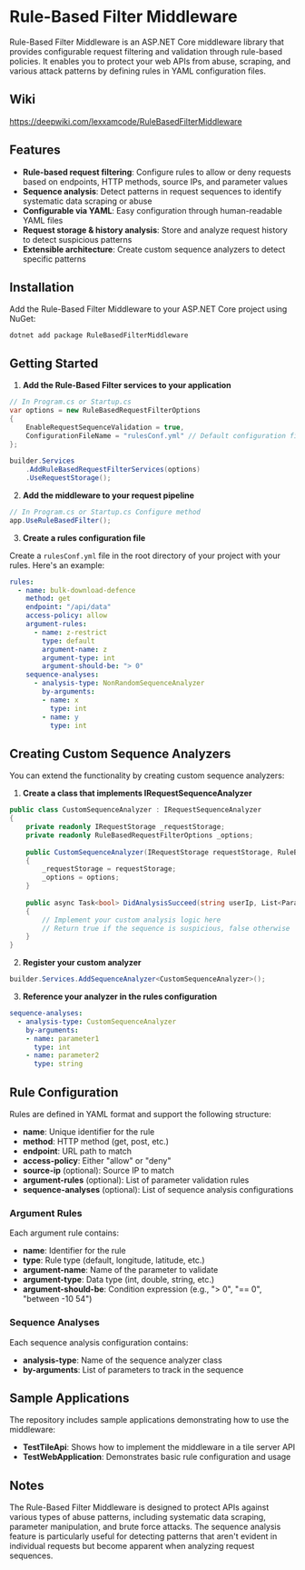 # Rule-Based Filter Middleware

Rule-Based Filter Middleware is an ASP.NET Core middleware library that provides configurable request filtering and validation through rule-based policies. 
It enables you to protect your web APIs from abuse, scraping, and various attack patterns by defining rules in YAML configuration files.
## Wiki
https://deepwiki.com/lexxamcode/RuleBasedFilterMiddleware

## Features

- **Rule-based request filtering**: Configure rules to allow or deny requests based on endpoints, HTTP methods, source IPs, and parameter values
- **Sequence analysis**: Detect patterns in request sequences to identify systematic data scraping or abuse
- **Configurable via YAML**: Easy configuration through human-readable YAML files
- **Request storage & history analysis**: Store and analyze request history to detect suspicious patterns
- **Extensible architecture**: Create custom sequence analyzers to detect specific patterns

## Installation

Add the Rule-Based Filter Middleware to your ASP.NET Core project using NuGet:

```
dotnet add package RuleBasedFilterMiddleware
```

## Getting Started

1. **Add the Rule-Based Filter services to your application**

```cs
// In Program.cs or Startup.cs  
var options = new RuleBasedRequestFilterOptions  
{  
    EnableRequestSequenceValidation = true,  
    ConfigurationFileName = "rulesConf.yml" // Default configuration file name  
};  
  
builder.Services  
    .AddRuleBasedRequestFilterServices(options)  
    .UseRequestStorage();
```

2. **Add the middleware to your request pipeline**

```cs
// In Program.cs or Startup.cs Configure method  
app.UseRuleBasedFilter();
```

3. **Create a rules configuration file**

Create a `rulesConf.yml` file in the root directory of your project with your rules. Here's an example:

```yml
rules:  
  - name: bulk-download-defence  
    method: get  
    endpoint: "/api/data"  
    access-policy: allow  
    argument-rules:  
      - name: z-restrict  
        type: default  
        argument-name: z  
        argument-type: int  
        argument-should-be: "> 0"  
    sequence-analyses:  
      - analysis-type: NonRandomSequenceAnalyzer  
        by-arguments:  
        - name: x  
          type: int  
        - name: y  
          type: int
```

## Creating Custom Sequence Analyzers

You can extend the functionality by creating custom sequence analyzers:

1. **Create a class that implements IRequestSequenceAnalyzer**

```cs
public class CustomSequenceAnalyzer : IRequestSequenceAnalyzer  
{  
    private readonly IRequestStorage _requestStorage;  
    private readonly RuleBasedRequestFilterOptions _options;  
  
    public CustomSequenceAnalyzer(IRequestStorage requestStorage, RuleBasedRequestFilterOptions options)  
    {  
        _requestStorage = requestStorage;  
        _options = options;  
    }  
  
    public async Task<bool> DidAnalysisSucceed(string userIp, List<ParameterSequenceAnalysis> parameterRules)  
    {  
        // Implement your custom analysis logic here  
        // Return true if the sequence is suspicious, false otherwise  
    }  
}
```

2. **Register your custom analyzer**

```cs
builder.Services.AddSequenceAnalyzer<CustomSequenceAnalyzer>();
```

3. **Reference your analyzer in the rules configuration**

```yml
sequence-analyses:  
  - analysis-type: CustomSequenceAnalyzer  
    by-arguments:  
    - name: parameter1  
      type: int  
    - name: parameter2  
      type: string
```

## Rule Configuration

Rules are defined in YAML format and support the following structure:

- **name**: Unique identifier for the rule
- **method**: HTTP method (get, post, etc.)
- **endpoint**: URL path to match
- **access-policy**: Either "allow" or "deny"
- **source-ip** (optional): Source IP to match
- **argument-rules** (optional): List of parameter validation rules
- **sequence-analyses** (optional): List of sequence analysis configurations

### Argument Rules

Each argument rule contains:

- **name**: Identifier for the rule
- **type**: Rule type (default, longitude, latitude, etc.)
- **argument-name**: Name of the parameter to validate
- **argument-type**: Data type (int, double, string, etc.)
- **argument-should-be**: Condition expression (e.g., "> 0", "== 0", "between -10 54")

### Sequence Analyses

Each sequence analysis configuration contains:

- **analysis-type**: Name of the sequence analyzer class
- **by-arguments**: List of parameters to track in the sequence

## Sample Applications

The repository includes sample applications demonstrating how to use the middleware:

- **TestTileApi**: Shows how to implement the middleware in a tile server API
- **TestWebApplication**: Demonstrates basic rule configuration and usage

## Notes

The Rule-Based Filter Middleware is designed to protect APIs against various types of abuse patterns, including systematic data scraping, parameter manipulation, and brute force attacks. 
The sequence analysis feature is particularly useful for detecting patterns that aren't evident in individual requests but become apparent when analyzing request sequences.
